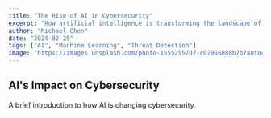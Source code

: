 ```yaml
---
title: "The Rise of AI in Cybersecurity"
excerpt: "How artificial intelligence is transforming the landscape of cybersecurity."
author: "Michael Chen"
date: "2024-02-25"
tags: ["AI", "Machine Learning", "Threat Detection"]
image: "https://images.unsplash.com/photo-1555255707-c07966088b7b?auto=format&fit=crop&q=80"
---
```


## AI's Impact on Cybersecurity

A brief introduction to how AI is changing cybersecurity. 